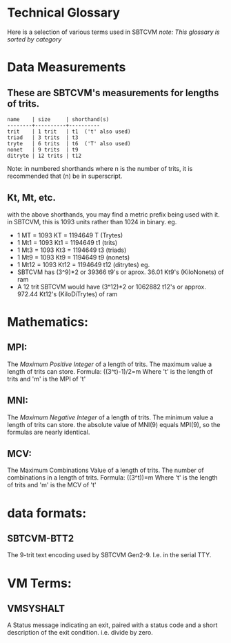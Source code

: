 # Technical Glossary
Here is a selection of various terms used in SBTCVM
_note: This glossary is sorted by category_

# Data Measurements
## These are SBTCVM's measurements for lengths of trits.
	name    | size     | shorthand(s)
	--------+----------+----------
	trit    | 1 trit   | t1  ('t' also used)
	triad   | 3 trits  | t3
	tryte   | 6 trits  | t6  ('T' also used)
	nonet   | 9 trits  | t9
	ditryte | 12 trits | t12

Note: in numbered shorthands where n is the number of trits,
it is recommended that (n) be in superscript.

## Kt, Mt, etc.
with the above shorthands, you may find a metric prefix being used with it.
in SBTCVM, this is 1093 units rather than 1024 in binary. eg.
- 1 MT = 1093 KT = 1194649 T (Trytes)
- 1 Mt1 = 1093 Kt1 = 1194649 t1 (trits)
- 1 Mt3 = 1093 Kt3 = 1194649 t3 (triads)
- 1 Mt9 = 1093 Kt9 = 1194649 t9 (nonets)
- 1 Mt12 = 1093 Kt12 = 1194649 t12 (ditrytes)
eg.
- SBTCVM has (3^9)*2 or 39366 t9's or aprox. 36.01 Kt9's (KiloNonets) of ram
- A 12 trit SBTCVM would have (3^12)*2 or 1062882 t12's or approx. 972.44 Kt12's (KiloDiTrytes) of ram

# Mathematics:

## MPI:
The _Maximum Positive Integer_ of a length of trits.
The maximum value a length of trits can store. Formula:
	((3^t)-1)/2=m
	Where 't' is the length of trits
	and 'm' is the MPI of 't'
## MNI:
The _Maximum Negative Integer_ of a length of trits.
The minimum value a length of trits can store.
the absolute value of MNI(9) equals MPI(9),
so the formulas are nearly identical.

## MCV:
The Maximum Combinations Value of a length of trits.
The number of combinations in a length of trits. Formula:
	((3^t))=m
	Where 't' is the length of trits
	and 'm' is the MCV of 't'


# data formats:
## SBTCVM-BTT2
The 9-trit text encoding used by SBTCVM Gen2-9. I.e. in the serial TTY.


# VM Terms:
## VMSYSHALT
A Status message indicating an exit, paired with a status code and a short
description of the exit condition. i.e. divide by zero.